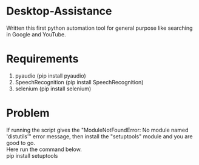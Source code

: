 # Desktop-Assistance
Written this first python automation tool for general purpose like searching in Google and YouTube.

# Requirements
1. pyaudio (pip install pyaudio)
2. SpeechRecognition (pip install SpeechRecognition)
3. selenium (pip install selenium)

# Problem
If running the script gives the "ModuleNotFoundError: No module named 'distutils'" error message, then install the "setuptools" module and you are good to go.<br>
Here run the command below.<br>
pip install setuptools

